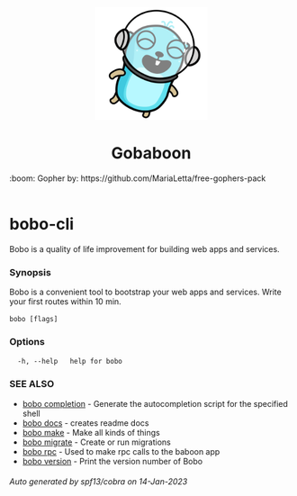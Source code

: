 <div align="center">
  <img src="https://github.com/martijnkorbee/gobaboon/blob/master/gopher.png" width="200">
  <h1 align="center">Gobaboon</h1>
</div>

<div>
  <p>
  :boom: Gopher by: https://github.com/MariaLetta/free-gophers-pack
  <br>
  <br>
  </p>
</div>

# bobo-cli

Bobo is a quality of life improvement for building web apps and services.

### Synopsis

Bobo is a convenient tool to bootstrap your web apps and services. Write your first routes within 10 min.

```
bobo [flags]
```

### Options

```
  -h, --help   help for bobo
```

### SEE ALSO

* [bobo completion](cmd/cli/bobo/docs/bobo_completion.md)	 - Generate the autocompletion script for the specified shell
* [bobo docs](cmd/cli/bobo/docs/bobo_docs.md)	 - creates readme docs
* [bobo make](cmd/cli/bobo/docs/bobo_make.md)	 - Make all kinds of things
* [bobo migrate](cmd/cli/bobo/docs/bobo_migrate.md)	 - Create or run migrations
* [bobo rpc](cmd/cli/bobo/docs/bobo_rpc.md)	 - Used to make rpc calls to the baboon app
* [bobo version](cmd/cli/bobo/docs/bobo_version.md)	 - Print the version number of Bobo

###### Auto generated by spf13/cobra on 14-Jan-2023

